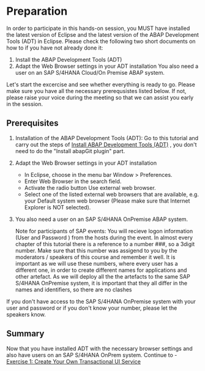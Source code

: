 # Preparation

In order to participate in this hands-on session, you MUST have installed the latest version of Eclipse and the latest version of the ABAP Development Tools (ADT) in Eclipse. Please check the following two short documents on how to if you have not already done it:

1. Install the ABAP Development Tools (ADT)
2. Adapt the Web Browser settings in your ADT installation
You also need a user on an SAP S/4HANA Cloud/On Premise ABAP system.

Let's start the excercise and see whether everything is ready to go. Please make sure you have all the necessary prerequsistes listed below. If not, please raise your voice during the meeting so that we can assist you early in the session.

## Prerequisites
1.	Installation of the ABAP Development Tools (ADT): Go to this tutorial and carry out 	the steps of [Install ABAP Development Tools (ADT)](https://developers.sap.com/tutorials/abap-install-adt.html) , you don't need to do the
    "Install abapGit plugin" part.
2.	Adapt the Web Browser settings in your ADT installation
   	*	In Eclipse, choose in the menu bar Window > Preferences.
   	*	Enter Web Browser in the search field.
   	*	Activate the radio button Use external web browser.
   	*	Select one of the listed external web browsers that are available, e.g. your Default system web browser (Please make sure that Internet Explorer is NOT selected).

3.	You also need a user on an SAP S/4HANA OnPremise ABAP  system.

	Note for participants of SAP events: You will recieve logon information (User and
	Password ) from the hosts during the event.
	In almost every chapter of this tutorial there is a reference to a number ###, so a 	3digit number. Make sure that this number was assigend to you by the moderators / 		speakers of this course and remember it well. It is important as we will use these 		numbers, where every user has a different one, in order to create different names 		for applications and other artefact. As we will deploy all the the artefacts to the 	same SAP S/4HANA OnPremise system, it is important that they all differ in the 			names and identifiers, so there are no clashes

If you don't have access to the SAP S/4HANA OnPremise system with your user and password or if you don't know your number, please let the speakers know.


## Summary

Now that you have installed ADT with the necessary browser settings and also have users on an SAP S/4HANA OnPrem system.
Continue to - [Exercise 1: Create Your Own Transactional UI Service](../ex1/README.md)
